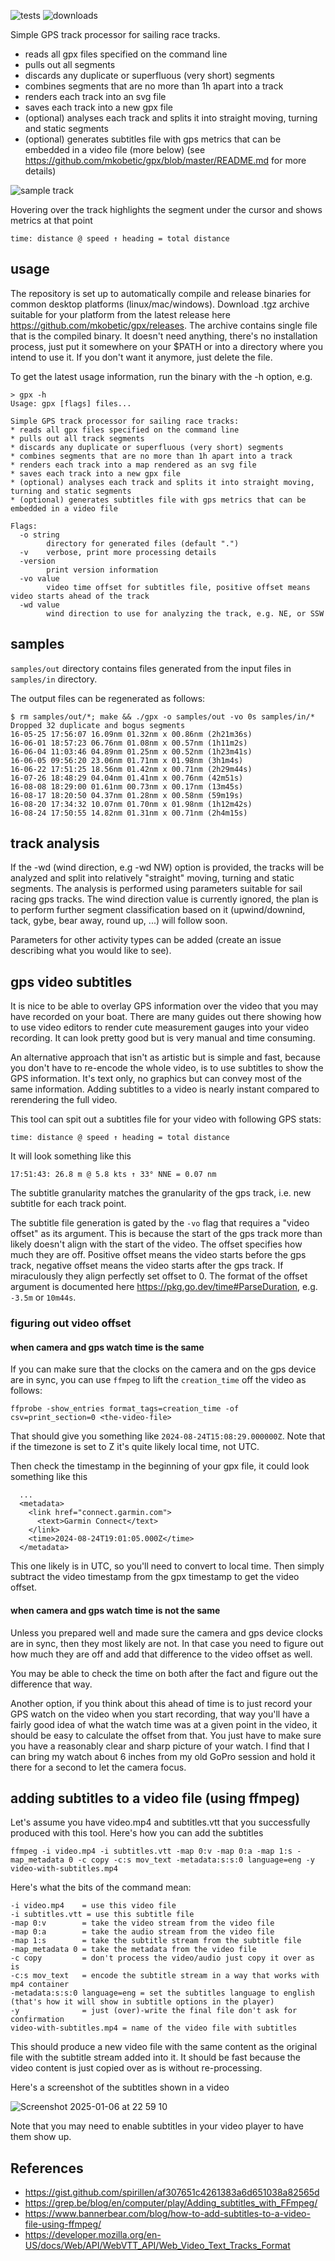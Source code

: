 ![tests](https://github.com/mkobetic/gpx/actions/workflows/test.yaml/badge.svg)
![downloads](https://img.shields.io/github/downloads/mkobetic/gpx/total.svg)


Simple GPS track processor for sailing race tracks.

* reads all gpx files specified on the command line
* pulls out all segments
* discards any duplicate or superfluous (very short) segments
* combines segments that are no more than 1h apart into a track
* renders each track into an svg file
* saves each track into a new gpx file
* (optional) analyses each track and splits it into straight moving, turning and static segments
* (optional) generates subtitles file with gps metrics that can be embedded in a video file (more below)
(see https://github.com/mkobetic/gpx/blob/master/README.md for more details)

![sample track](https://github.com/user-attachments/assets/ccb506b0-98f8-4f7e-a34c-16ca3a3345fb)

Hovering over the track highlights the segment under the cursor and shows metrics at that point
```
time: distance @ speed ↑ heading = total distance
```

## usage

The repository is set up to automatically compile and release binaries for common desktop platforms (linux/mac/windows).
Download .tgz archive suitable for your platform from the latest release here https://github.com/mkobetic/gpx/releases.
The archive contains single file that is the compiled binary. It doesn't need anything, there's no installation process,
just put it somewhere on your $PATH or into a directory where you intend to use it. If you don't want it anymore, just delete the file.

To get the latest usage information, run the binary with the -h option, e.g.

```
> gpx -h
Usage: gpx [flags] files...

Simple GPS track processor for sailing race tracks:
* reads all gpx files specified on the command line
* pulls out all track segments
* discards any duplicate or superfluous (very short) segments
* combines segments that are no more than 1h apart into a track
* renders each track into a map rendered as an svg file
* saves each track into a new gpx file
* (optional) analyses each track and splits it into straight moving, turning and static segments
* (optional) generates subtitles file with gps metrics that can be embedded in a video file

Flags:
  -o string
    	directory for generated files (default ".")
  -v	verbose, print more processing details
  -version
    	print version information
  -vo value
    	video time offset for subtitles file, positive offset means video starts ahead of the track
  -wd value
    	wind direction to use for analyzing the track, e.g. NE, or SSW
```

## samples

`samples/out` directory contains files generated from the input files in `samples/in` directory.

The output files can be regenerated as follows:
```
$ rm samples/out/*; make && ./gpx -o samples/out -vo 0s samples/in/*
Dropped 32 duplicate and bogus segments
16-05-25 17:56:07 16.09nm 01.32nm x 00.86nm (2h21m36s)
16-06-01 18:57:23 06.76nm 01.08nm x 00.57nm (1h11m2s)
16-06-04 11:03:46 04.89nm 01.25nm x 00.52nm (1h23m41s)
16-06-05 09:56:20 23.06nm 01.71nm x 01.98nm (3h1m4s)
16-06-22 17:51:25 18.56nm 01.42nm x 00.71nm (2h29m44s)
16-07-26 18:48:29 04.04nm 01.41nm x 00.76nm (42m51s)
16-08-08 18:29:00 01.61nm 00.73nm x 00.17nm (13m45s)
16-08-17 18:20:50 04.37nm 01.28nm x 00.58nm (59m19s)
16-08-20 17:34:32 10.07nm 01.70nm x 01.98nm (1h12m42s)
16-08-24 17:50:55 14.82nm 01.31nm x 00.71nm (2h4m15s)
```

## track analysis

If the -wd (wind direction, e.g -wd NW) option is provided, the tracks will be analyzed and split into relatively "straight" moving, turning and static segments.
The analysis is performed using parameters suitable for sail racing gps tracks. The wind direction value is currently ignored, the plan is to perform further segment classification based on it (upwind/downind, tack, gybe, bear away, round up, ...) will follow soon.

Parameters for other activity types can be added (create an issue describing what you would like to see).

## gps video subtitles

It is nice to be able to overlay GPS information over the video that you may have recorded on your boat. There are many guides out there showing how to use video editors to render cute measurement gauges into your video recording. It can look pretty good but is very manual and time consuming.

An alternative approach that isn't as artistic but is simple and fast, because you don't have to re-encode the whole video, is to use subtitles to show the GPS information. It's text only, no graphics but can convey most of the same information. Adding subtitles to a video is nearly instant compared to rerendering the full video.

This tool can spit out a subtitles file for your video with following GPS stats:

```
time: distance @ speed ↑ heading = total distance
```

It will look something like this

```
17:51:43: 26.8 m @ 5.8 kts ↑ 33° NNE = 0.07 nm
```

The subtitle granularity matches the granularity of the gps track, i.e. new subtitle for each track point.

The subtitle file generation is gated by the `-vo` flag that requires a "video offset" as its argument. This is because the start of the gps track more than likely doesn't align with the start of the video. The offset specifies how much they are off. Positive offset means the video starts before the gps track, negative offset means the video starts after the gps track. If miraculously they align perfectly set offset to 0. The format of the offset argument is documented here https://pkg.go.dev/time#ParseDuration, e.g. `-3.5m` or `10m44s`.

### figuring out video offset

#### when camera and gps watch time is the same

If you can make sure that the clocks on the camera and on the gps device are in sync, you can use `ffmpeg` to lift the `creation_time` off the video as follows:

```
ffprobe -show_entries format_tags=creation_time -of csv=print_section=0 <the-video-file>
```

That should give you something like `2024-08-24T15:08:29.000000Z`. Note that if the timezone is set to Z it's quite likely local time, not UTC.

Then check the timestamp in the beginning of your gpx file, it could look something like this

```
  ...
  <metadata>
    <link href="connect.garmin.com">
      <text>Garmin Connect</text>
    </link>
    <time>2024-08-24T19:01:05.000Z</time>
  </metadata>
``` 

This one likely is in UTC, so you'll need to convert to local time. Then simply subtract the video timestamp from the gpx timestamp to get the video offset.

#### when camera and gps watch time is not the same

Unless you prepared well and made sure the camera and gps device clocks are in sync, then they most likely are not. In that case you need to figure out how much they are off and add that difference to the video offset as well.

You may be able to check the time on both after the fact and figure out the difference that way.

Another option, if you think about this ahead of time is to just record your GPS watch on the video when you start recording, that way you'll have a fairly good idea of what the watch time was at a given point in the video, it should be easy to calculate the offset from that. You just have to make sure you have a reasonably clear and sharp picture of your watch. I find that I can bring my watch about 6 inches from my old GoPro session and hold it there for a second to let the camera focus.

## adding subtitles to a video file (using ffmpeg)

Let's assume you have video.mp4 and subtitles.vtt that you successfully produced with this tool. Here's how you can add the subtitles

```
ffmpeg -i video.mp4 -i subtitles.vtt -map 0:v -map 0:a -map 1:s -map_metadata 0 -c copy -c:s mov_text -metadata:s:s:0 language=eng -y video-with-subtitles.mp4
```
Here's what the bits of the command mean:
```
-i video.mp4    = use this video file
-i subtitles.vtt = use this subtitle file
-map 0:v        = take the video stream from the video file
-map 0:a        = take the audio stream from the video file
-map 1:s        = take the subtitle stream from the subtitle file
-map_metadata 0 = take the metadata from the video file
-c copy         = don't process the video/audio just copy it over as is
-c:s mov_text   = encode the subtitle stream in a way that works with mp4 container
-metadata:s:s:0 language=eng = set the subtitles language to english (that's how it will show in subtitle options in the player)
-y              = just (over)-write the final file don't ask for confirmation
video-with-subtitles.mp4 = name of the video file with subtitles
```
This should produce a new video file with the same content as the original file with the subtitle stream added into it. It should be fast because the video content is just copied over as is without re-processing.

Here's a screenshot of the subtitles shown in a video

![Screenshot 2025-01-06 at 22 59 10](https://github.com/user-attachments/assets/da055ae4-da4f-4a53-9424-6002aa509368)

Note that you may need to enable subtitles in your video player to have them show up.

## References
* https://gist.github.com/spirillen/af307651c4261383a6d651038a82565d
* https://grep.be/blog/en/computer/play/Adding_subtitles_with_FFmpeg/
* https://www.bannerbear.com/blog/how-to-add-subtitles-to-a-video-file-using-ffmpeg/
* https://developer.mozilla.org/en-US/docs/Web/API/WebVTT_API/Web_Video_Text_Tracks_Format

